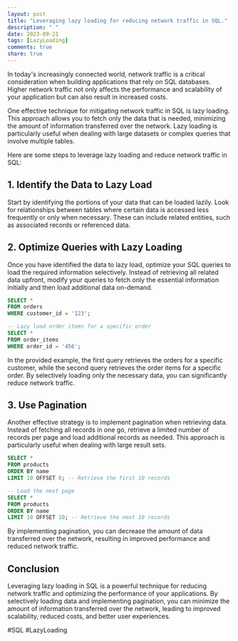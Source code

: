 ```yaml
---
layout: post
title: "Leveraging lazy loading for reducing network traffic in SQL."
description: " "
date: 2023-09-21
tags: [LazyLoading]
comments: true
share: true
---
```


In today's increasingly connected world, network traffic is a critical consideration when building applications that rely on SQL databases. Higher network traffic not only affects the performance and scalability of your application but can also result in increased costs.

One effective technique for mitigating network traffic in SQL is lazy loading. This approach allows you to fetch only the data that is needed, minimizing the amount of information transferred over the network. Lazy loading is particularly useful when dealing with large datasets or complex queries that involve multiple tables.

Here are some steps to leverage lazy loading and reduce network traffic in SQL:

## 1. Identify the Data to Lazy Load

Start by identifying the portions of your data that can be loaded lazily. Look for relationships between tables where certain data is accessed less frequently or only when necessary. These can include related entities, such as associated records or referenced data.

## 2. Optimize Queries with Lazy Loading

Once you have identified the data to lazy load, optimize your SQL queries to load the required information selectively. Instead of retrieving all related data upfront, modify your queries to fetch only the essential information initially and then load additional data on-demand.

```sql
SELECT *
FROM orders
WHERE customer_id = '123';

-- Lazy load order items for a specific order
SELECT *
FROM order_items
WHERE order_id = '456';
```

In the provided example, the first query retrieves the orders for a specific customer, while the second query retrieves the order items for a specific order. By selectively loading only the necessary data, you can significantly reduce network traffic.

## 3. Use Pagination

Another effective strategy is to implement pagination when retrieving data. Instead of fetching all records in one go, retrieve a limited number of records per page and load additional records as needed. This approach is particularly useful when dealing with large result sets.

```sql
SELECT *
FROM products
ORDER BY name
LIMIT 10 OFFSET 0; -- Retrieve the first 10 records

-- Load the next page
SELECT *
FROM products
ORDER BY name
LIMIT 10 OFFSET 10; -- Retrieve the next 10 records
```

By implementing pagination, you can decrease the amount of data transferred over the network, resulting in improved performance and reduced network traffic.

## Conclusion

Leveraging lazy loading in SQL is a powerful technique for reducing network traffic and optimizing the performance of your applications. By selectively loading data and implementing pagination, you can minimize the amount of information transferred over the network, leading to improved scalability, reduced costs, and better user experiences.

#SQL #LazyLoading